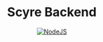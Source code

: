 <h1 align='center'>Scyre Backend</h1>

<p align='center'>
    <a href='https://nodejs.org/en/download/' align='center'>
        <img alt='NodeJS' src='https://media.discordapp.net/attachments/848503097885065266/848503105511227422/unknown.png?width=1005&height=565'>
    </a>
</p>

